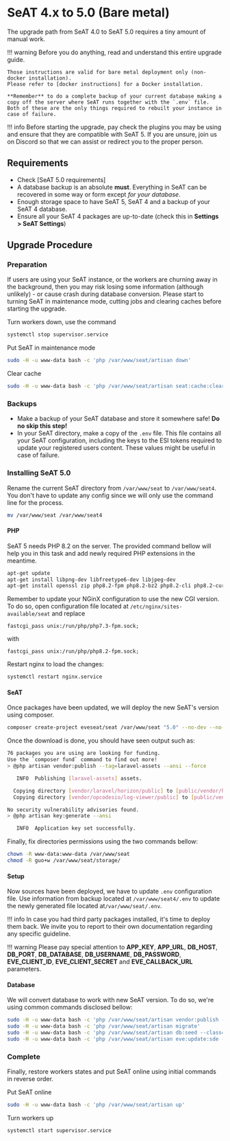 # SeAT 4.x to 5.0 (Bare metal)

The upgrade path from SeAT 4.0 to SeAT 5.0 requires a tiny amount of manual work.

!!! warning
    Before you do anything, read and understand this entire upgrade guide.

    Those instructions are valid for bare metal deployment only (non-docker installation).
    Please refer to [docker instructions] for a Docker installation.

    **Remember** to do a complete backup of your current database making a copy off the server where SeAT runs together with the `.env` file. Both of these are the only things required to rebuilt your instance in case of failure.

!!! info
    Before starting the upgrade, pay check the plugins you may be using and ensure that they are compatible with SeAT 5. If you are unsure, join us on Discord so that we can assist or redirect you to the proper person.


## Requirements

- Check [SeAT 5.0 requirements]
- A database backup is an absolute **must**. Everything in SeAT can be recovered in some way or form except *for your database*.
- Enough storage space to have SeAT 5, SeAT 4 and a backup of your SeAT 4 database.
- Ensure all your SeAT 4 packages are up-to-date (check this in **Settings > SeAT Settings**)

## Upgrade Procedure

### Preparation

If users are using your SeAT instance, or the workers are churning away in the background, then you may risk losing some information (although unlikely) - or cause crash during database conversion.
Please start to turning SeAT in maintenance mode, cutting jobs and clearing caches before starting the upgrade.

Turn workers down, use the command

```bash linenums="1"
systemctl stop supervisor.service
```

Put SeAT in maintenance mode

```bash linenums="1"
sudo -H -u www-data bash -c 'php /var/www/seat/artisan down'
```

Clear cache

```bash linenums="1"
sudo -H -u www-data bash -c 'php /var/www/seat/artisan seat:cache:clear'
```

### Backups

- Make a backup of your SeAT database and store it somewhere safe! **Do no skip this step!**
- In your SeAT directory, make a copy of the `.env` file.
  This file contains all your SeAT configuration, including the keys to the ESI tokens required to update your registered users content.
  These values might be useful in case of failure.

### Installing SeAT 5.0

Rename the current SeAT directory from `/var/www/seat` to `/var/www/seat4`.
You don't have to update any config since we will only use the command line for the process.

```bash linenums="1"
mv /var/www/seat /var/www/seat4
```

#### PHP

SeAT 5 needs PHP 8.2 on the server.
The provided command bellow will help you in this task and add newly required PHP extensions in the meantime.

```bash linenums="1"
apt-get update
apt-get install libpng-dev libfreetype6-dev libjpeg-dev
apt-get install openssl zip php8.2-fpm php8.2-bz2 php8.2-cli php8.2-curl php8.2-dom php8.2-gd php8.2-gmp php8.2-intl php8.2-mbstring php8.2-mysql php8.2-opcache php8.2-redis php8.2-zip
```

Remember to update your NGinX configuration to use the new CGI version. To do so, open configuration file located at `/etc/nginx/sites-available/seat` and replace

```text
fastcgi_pass unix:/run/php/php7.3-fpm.sock;
```

with

```text
fastcgi_pass unix:/run/php/php8.2-fpm.sock;
```

Restart nginx to load the changes:

```bash linenums="1"
systemctl restart nginx.service
```

#### SeAT

Once packages have been updated, we will deploy the new SeAT's version using composer.

```bash linenums="1"
composer create-project eveseat/seat /var/www/seat "5.0" --no-dev --no-interaction
```

Once the download is done, you should have seen output such as:

```bash linenums="1"
76 packages you are using are looking for funding.
Use the `composer fund` command to find out more!
> @php artisan vendor:publish --tag=laravel-assets --ansi --force

   INFO  Publishing [laravel-assets] assets.  

  Copying directory [vendor/laravel/horizon/public] to [public/vendor/horizon]  DONE
  Copying directory [vendor/opcodesio/log-viewer/public] to [public/vendor/log-viewer]  DONE

No security vulnerability advisories found.
> @php artisan key:generate --ansi

   INFO  Application key set successfully.  

```

Finally, fix directories permissions using the two commands bellow:

```bash linenums="1"
chown -R www-data:www-data /var/www/seat
chmod -R guo+w /var/www/seat/storage/
```

#### Setup

Now sources have been deployed, we have to update `.env` configuration file.
Use information from backup located at `/var/www/seat4/.env` to update the newly generated file located at`/var/www/seat/.env`.

!!! info
In case you had third party packages installed, it's time to deploy them back.
We invite you to report to their own documentation regarding any specific guideline.

!!! warning
Please pay special attention to **APP_KEY**, **APP_URL**, **DB_HOST**, **DB_PORT**, **DB_DATABASE**, **DB_USERNAME**,
**DB_PASSWORD**, **EVE_CLIENT_ID**, **EVE_CLIENT_SECRET** and **EVE_CALLBACK_URL** parameters.

#### Database

We will convert database to work with new SeAT version. To do so, we're using common commands disclosed bellow:

```bash linenums="1"
sudo -H -u www-data bash -c 'php /var/www/seat/artisan vendor:publish --force --all'
sudo -H -u www-data bash -c 'php /var/www/seat/artisan migrate'
sudo -H -u www-data bash -c 'php /var/www/seat/artisan db:seed --class=Seat\\Services\\Database\\Seeders\\PluginDatabaseSeeder'
sudo -H -u www-data bash -c 'php /var/www/seat/artisan eve:update:sde --force'
```

### Complete

Finally, restore workers states and put SeAT online using initial commands in reverse order.

Put SeAT online

```bash linenums="1"
sudo -H -u www-data bash -c 'php /var/www/seat/artisan up'
```

Turn workers up

```bash linenums="1"
systemctl start supervisor.service
```

[SeAT 4.0 requirements]: ../../installation/requirements.md
[docker instructions]: docker.md
